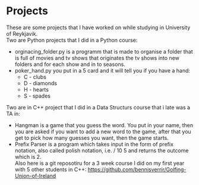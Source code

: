 # Projects
These are some projects that I have worked on while studying in University of Reykjavik.   
Two are Python projects that I did in a Python course:   
* orginacing_folder.py is a programm that is made to organise a folder that is full of movies and tv shows that originates the tv shows into new folders and for each show and in to seasons.
* poker_hand.py you put in a 5 card and it will tell you if you have a hand:
  - C - clubs
  - D - diamonds
  - H - hearts
  - S - spades  
  

Two are in C++ project that I did in a Data Structurs course that i late was a TA in:
* Hangman is a game that you guess the word. You put in your name, then you are asked if you want to add a new word to the game, after that you get to pick how many guesses you want, then the game starts.
* Prefix Parser is a program which takes input in the form of prefix notation, also called polish notation, i.e. / 10 5 and returns the outcome which is 2.  
Also here is a git reposotiru for a 3 week course I did on my first year with 5 other students in C++: https://github.com/bennisverrir/Golfing-Union-of-Ireland
